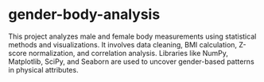 # gender-body-analysis
This project analyzes male and female body measurements using statistical methods and visualizations. It involves data cleaning, BMI calculation, Z-score normalization, and correlation analysis. Libraries like NumPy, Matplotlib, SciPy, and Seaborn are used to uncover gender-based patterns in physical attributes.
